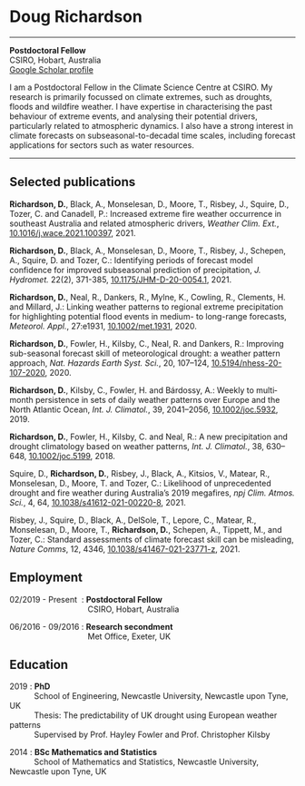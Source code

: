 Doug Richardson
============

-------------------     ----------------------------
**Postdoctoral Fellow**  
CSIRO, Hobart, Australia  
[Google Scholar profile](https://scholar.google.com.au/citations?user=syAWxsEAAAAJ&hl=en)

I am a Postdoctoral Fellow in the Climate Science Centre at CSIRO. My research is primarily focussed on climate extremes, such as droughts, floods and wildfire weather. I have expertise in characterising the past behaviour of extreme events, and analysing their potential drivers, particularly related to atmospheric dynamics. I also have a strong interest in climate forecasts on subseasonal-to-decadal time scales, including forecast applications for sectors such as water resources.
-------------------     ----------------------------

Selected publications
------------
**Richardson, D.**, Black, A., Monselesan, D., Moore, T., Risbey, J., Squire, D., Tozer, C. and Canadell, P.: Increased extreme fire weather occurrence in southeast Australia and related atmospheric drivers, *Weather Clim. Ext.*, [10.1016/j.wace.2021.100397](https://doi.org/10.1016/j.wace.2021.100397), 2021.

**Richardson, D.**, Black, A., Monselesan, D., Moore, T., Risbey, J., Schepen, A., Squire, D. and Tozer, C.: Identifying periods of forecast model confidence for improved subseasonal prediction of precipitation, *J. Hydromet.* 22(2), 371-385, [10.1175/JHM-D-20-0054.1](https://doi.org/10.1175/JHM-D-20-0054.1), 2021.

**Richardson, D.**, Neal, R., Dankers, R., Mylne, K., Cowling, R., Clements, H. and Millard, J.: Linking weather patterns to regional extreme precipitation for highlighting potential flood events in medium- to long-range forecasts, *Meteorol. Appl.*, 27:e1931, [10.1002/met.1931](https://doi.org/10.1002/met.1931), 2020.

**Richardson, D.**, Fowler, H., Kilsby, C., Neal, R. and Dankers, R.: Improving sub-seasonal forecast skill of meteorological drought: a weather pattern approach, *Nat. Hazards Earth Syst. Sci.*, 20, 107–124, [10.5194/nhess-20-107-2020](https://www.nat-hazards-earth-syst-sci.net/20/107/2020/), 2020.

**Richardson, D.**, Kilsby, C., Fowler, H. and Bárdossy, A.: Weekly to multi‐month persistence in sets of daily weather patterns over Europe and the North Atlantic Ocean, *Int. J. Climatol.*, 39, 2041–2056, [10.1002/joc.5932](https://doi.org/10.1002/joc.5932), 2019.

**Richardson, D.**, Fowler, H., Kilsby, C. and Neal, R.: A new precipitation and drought climatology based on weather patterns, *Int. J. Climatol.*, 38, 630–648, [10.1002/joc.5199](https://doi.org/10.1002/joc.5199), 2018.

Squire, D., **Richardson, D.**, Risbey, J., Black, A., Kitsios, V., Matear, R., Monselesan, D., Moore, T. and Tozer, C.: Likelihood of unprecedented drought and fire weather during Australia’s 2019 megafires, *npj Clim. Atmos. Sci.*, 4, 64, [10.1038/s41612-021-00220-8](https://doi.org/10.1038/s41612-021-00220-8), 2021.

Risbey, J., Squire, D., Black, A., DelSole, T., Lepore, C., Matear, R., Monselesan, D., Moore, T., **Richardson, D.**, Schepen, A., Tippett, M., and Tozer, C.: Standard assessments of climate forecast skill can be misleading, *Nature Comms*, 12, 4346, [10.1038/s41467-021-23771-z](https://www.nature.com/articles/s41467-021-23771-z), 2021.


Employment
------------

02/2019 - Present&nbsp;
:    **Postdoctoral Fellow**  
&nbsp; &nbsp; &nbsp; &nbsp; &nbsp; &nbsp; &nbsp; &nbsp; &nbsp; &nbsp; &nbsp; &nbsp; &nbsp; &nbsp; &nbsp; &nbsp; &nbsp; &nbsp;CSIRO, Hobart, Australia

06/2016 - 09/2016
:    **Research secondment**  
&nbsp; &nbsp; &nbsp; &nbsp; &nbsp; &nbsp; &nbsp; &nbsp; &nbsp; &nbsp; &nbsp; &nbsp; &nbsp; &nbsp; &nbsp; &nbsp; &nbsp; &nbsp;Met Office, Exeter, UK

Education
------------

2019
:    **PhD**  
&nbsp; &nbsp; &nbsp; &nbsp; &nbsp; &nbsp;School of Engineering, Newcastle University, Newcastle upon Tyne, UK  
&nbsp; &nbsp; &nbsp; &nbsp; &nbsp; &nbsp;Thesis: The predictability of UK drought using European weather patterns  
&nbsp; &nbsp; &nbsp; &nbsp; &nbsp; &nbsp;Supervised by Prof. Hayley Fowler and Prof. Christopher Kilsby  

2014
: **BSc Mathematics and Statistics**  
&nbsp; &nbsp; &nbsp; &nbsp; &nbsp; &nbsp;School of Mathematics and Statistics, Newcastle University, Newcastle upon Tyne, UK
